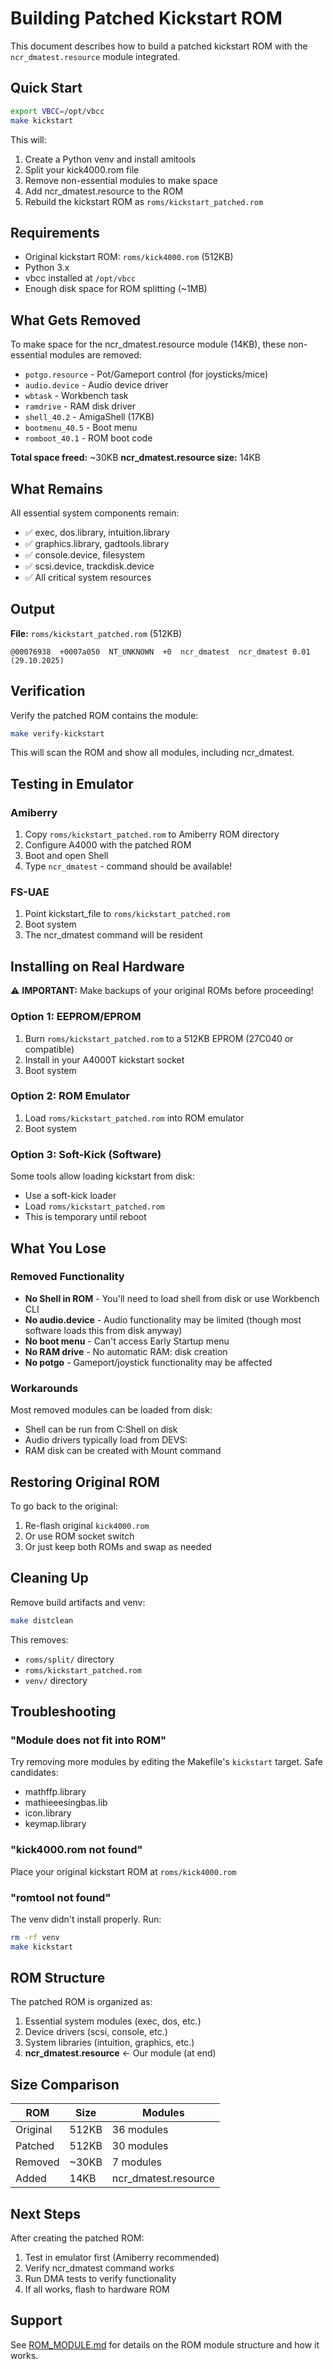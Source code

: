 # Building Patched Kickstart ROM

This document describes how to build a patched kickstart ROM with the `ncr_dmatest.resource` module integrated.

## Quick Start

```bash
export VBCC=/opt/vbcc
make kickstart
```

This will:
1. Create a Python venv and install amitools
2. Split your kick4000.rom file
3. Remove non-essential modules to make space
4. Add ncr_dmatest.resource to the ROM
5. Rebuild the kickstart ROM as `roms/kickstart_patched.rom`

## Requirements

- Original kickstart ROM: `roms/kick4000.rom` (512KB)
- Python 3.x
- vbcc installed at `/opt/vbcc`
- Enough disk space for ROM splitting (~1MB)

## What Gets Removed

To make space for the ncr_dmatest.resource module (14KB), these non-essential modules are removed:

- `potgo.resource` - Pot/Gameport control (for joysticks/mice)
- `audio.device` - Audio device driver
- `wbtask` - Workbench task
- `ramdrive` - RAM disk driver
- `shell_40.2` - AmigaShell (17KB)
- `bootmenu_40.5` - Boot menu
- `romboot_40.1` - ROM boot code

**Total space freed:** ~30KB
**ncr_dmatest.resource size:** 14KB

## What Remains

All essential system components remain:
- ✅ exec, dos.library, intuition.library
- ✅ graphics.library, gadtools.library
- ✅ console.device, filesystem
- ✅ scsi.device, trackdisk.device
- ✅ All critical system resources

## Output

**File:** `roms/kickstart_patched.rom` (512KB)

```
@00076938  +0007a050  NT_UNKNOWN  +0  ncr_dmatest  ncr_dmatest 0.01 (29.10.2025)
```

## Verification

Verify the patched ROM contains the module:

```bash
make verify-kickstart
```

This will scan the ROM and show all modules, including ncr_dmatest.

## Testing in Emulator

### Amiberry

1. Copy `roms/kickstart_patched.rom` to Amiberry ROM directory
2. Configure A4000 with the patched ROM
3. Boot and open Shell
4. Type `ncr_dmatest` - command should be available!

### FS-UAE

1. Point kickstart_file to `roms/kickstart_patched.rom`
2. Boot system
3. The ncr_dmatest command will be resident

## Installing on Real Hardware

⚠️ **IMPORTANT:** Make backups of your original ROMs before proceeding!

### Option 1: EEPROM/EPROM

1. Burn `roms/kickstart_patched.rom` to a 512KB EPROM (27C040 or compatible)
2. Install in your A4000T kickstart socket
3. Boot system

### Option 2: ROM Emulator

1. Load `roms/kickstart_patched.rom` into ROM emulator
2. Boot system

### Option 3: Soft-Kick (Software)

Some tools allow loading kickstart from disk:
- Use a soft-kick loader
- Load `roms/kickstart_patched.rom`
- This is temporary until reboot

## What You Lose

### Removed Functionality

- **No Shell in ROM** - You'll need to load shell from disk or use Workbench CLI
- **No audio.device** - Audio functionality may be limited (though most software loads this from disk anyway)
- **No boot menu** - Can't access Early Startup menu
- **No RAM drive** - No automatic RAM: disk creation
- **No potgo** - Gameport/joystick functionality may be affected

### Workarounds

Most removed modules can be loaded from disk:
- Shell can be run from C:Shell on disk
- Audio drivers typically load from DEVS:
- RAM disk can be created with Mount command

## Restoring Original ROM

To go back to the original:
1. Re-flash original `kick4000.rom`
2. Or use ROM socket switch
3. Or just keep both ROMs and swap as needed

## Cleaning Up

Remove build artifacts and venv:

```bash
make distclean
```

This removes:
- `roms/split/` directory
- `roms/kickstart_patched.rom`
- `venv/` directory

## Troubleshooting

### "Module does not fit into ROM"

Try removing more modules by editing the Makefile's `kickstart` target. Safe candidates:
- mathffp.library
- mathieeesingbas.lib
- icon.library
- keymap.library

### "kick4000.rom not found"

Place your original kickstart ROM at `roms/kick4000.rom`

### "romtool not found"

The venv didn't install properly. Run:
```bash
rm -rf venv
make kickstart
```

## ROM Structure

The patched ROM is organized as:
1. Essential system modules (exec, dos, etc.)
2. Device drivers (scsi, console, etc.)
3. System libraries (intuition, graphics, etc.)
4. **ncr_dmatest.resource** ← Our module (at end)

## Size Comparison

| ROM | Size | Modules |
|-----|------|---------|
| Original | 512KB | 36 modules |
| Patched | 512KB | 30 modules |
| Removed | ~30KB | 7 modules |
| Added | 14KB | ncr_dmatest.resource |

## Next Steps

After creating the patched ROM:
1. Test in emulator first (Amiberry recommended)
2. Verify ncr_dmatest command works
3. Run DMA tests to verify functionality
4. If all works, flash to hardware ROM

## Support

See [ROM_MODULE.md](ROM_MODULE.md) for details on the ROM module structure and how it works.
